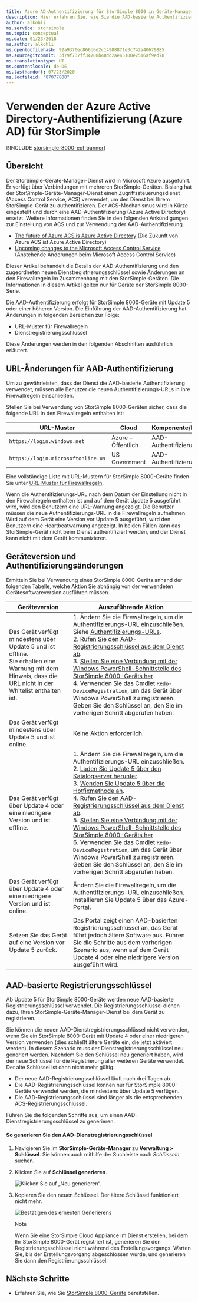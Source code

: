 ```yaml
---
title: Azure AD-Authentifizierung für StorSimple 8000 in Geräte-Manager
description: Hier erfahren Sie, wie Sie die AAD-basierte Authentifizierung für Ihren Dienst verwenden, einen neuen Registrierungsschlüssel generieren und eine manuelle Registrierung der Geräte durchführen.
author: alkohli
ms.service: storsimple
ms.topic: conceptual
ms.date: 01/23/2018
ms.author: alkohli
ms.openlocfilehash: 92a9370ec866b6d2c14988871e3c742a40679885
ms.sourcegitcommit: 3d79f737ff34708b48dd2ae45100e2516af9ed78
ms.translationtype: HT
ms.contentlocale: de-DE
ms.lasthandoff: 07/23/2020
ms.locfileid: "87077808"
---
```

# <a name="use-azuer-active-directory-ad-authentication-for-your-storsimple"></a>Verwenden der Azure Active Directory-Authentifizierung (Azure AD) für StorSimple

[!INCLUDE [storsimple-8000-eol-banner](../../includes/storsimple-8000-eol-banner.md)]

## <a name="overview"></a>Übersicht

Der StorSimple-Geräte-Manager-Dienst wird in Microsoft Azure ausgeführt. Er verfügt über Verbindungen mit mehreren StorSimple-Geräten. Bislang hat der StorSimple-Geräte-Manager-Dienst einen Zugriffssteuerungsdienst (Access Control Service, ACS) verwendet, um den Dienst bei Ihrem StorSimple-Gerät zu authentifizieren. Der ACS-Mechanismus wird in Kürze eingestellt und durch eine AAD-Authentifizierung (Azure Active Directory) ersetzt. Weitere Informationen finden Sie in den folgenden Ankündigungen zur Einstellung von ACS und zur Verwendung der AAD-Authentifizierung.

- [The future of Azure ACS is Azure Active Directory](https://cloudblogs.microsoft.com/enterprisemobility/2015/02/12/the-future-of-azure-acs-is-azure-active-directory/) (Die Zukunft von Azure ACS ist Azure Active Directory)
- [Upcoming changes to the Microsoft Access Control Service](https://azure.microsoft.com/blog/acs-access-control-service-namespace-creation-restriction/) (Anstehende Änderungen beim Microsoft Access Control Service)

Dieser Artikel behandelt die Details der AAD-Authentifizierung und den zugeordneten neuen Dienstregistrierungsschlüssel sowie Änderungen an den Firewallregeln im Zusammenhang mit den StorSimple-Geräten. Die Informationen in diesem Artikel gelten nur für Geräte der StorSimple 8000-Serie.

Die AAD-Authentifizierung erfolgt für StorSimple 8000-Geräte mit Update 5 oder einer höheren Version. Die Einführung der AAD-Authentifizierung hat Änderungen in folgenden Bereichen zur Folge:

- URL-Muster für Firewallregeln
- Dienstregistrierungsschlüssel

Diese Änderungen werden in den folgenden Abschnitten ausführlich erläutert.

## <a name="url-changes-for-aad-authentication"></a>URL-Änderungen für AAD-Authentifizierung

Um zu gewährleisten, dass der Dienst die AAD-basierte Authentifizierung verwendet, müssen alle Benutzer die neuen Authentifizierungs-URLs in ihre Firewallregeln einschließen.

Stellen Sie bei Verwendung von StorSimple 8000-Geräten sicher, dass die folgende URL in den Firewallregeln enthalten ist:

| URL-Muster                         | Cloud | Komponente/Funktionalität         |
|------------------------------------|-------|----------------------------------|
| `https://login.windows.net`        | Azure – Öffentlich |AAD-Authentifizierungsdienst      |
| `https://login.microsoftonline.us` | US Government |AAD-Authentifizierungsdienst      |

Eine vollständige Liste mit URL-Mustern für StorSimple 8000-Geräte finden Sie unter [URL-Muster für Firewallregeln](storsimple-8000-system-requirements.md#url-patterns-for-firewall-rules).

Wenn die Authentifizierungs-URL nach dem Datum der Einstellung nicht in den Firewallregeln enthalten ist und auf dem Gerät Update 5 ausgeführt wird, wird den Benutzern eine URL-Warnung angezeigt. Die Benutzer müssen die neue Authentifizierungs-URL in die Firewallregeln aufnehmen. Wird auf dem Gerät eine Version vor Update 5 ausgeführt, wird den Benutzern eine Heartbeatwarnung angezeigt. In beiden Fällen kann das StorSimple-Gerät nicht beim Dienst authentifiziert werden, und der Dienst kann nicht mit dem Gerät kommunizieren.

## <a name="device-version-and-authentication-changes"></a>Geräteversion und Authentifizierungsänderungen

Ermitteln Sie bei Verwendung eines StorSimple 8000-Geräts anhand der folgenden Tabelle, welche Aktion Sie abhängig von der verwendeten Gerätesoftwareversion ausführen müssen.

| Geräteversion| Auszuführende Aktion                                    |
|--------------------------|------------------------|
| Das Gerät verfügt mindestens über Update 5 und ist offline. <br> Sie erhalten eine Warnung mit dem Hinweis, dass die URL nicht in der Whitelist enthalten ist.|1. Ändern Sie die Firewallregeln, um die Authentifizierungs-URL einzuschließen. Siehe [Authentifizierungs-URLs](#url-changes-for-aad-authentication).<br>2. [Rufen Sie den AAD-Registrierungsschlüssel aus dem Dienst ab](#aad-based-registration-keys).<br>3. [Stellen Sie eine Verbindung mit der Windows PowerShell-Schnittstelle des StorSimple 8000-Geräts her](storsimple-8000-deployment-walkthrough-u2.md#use-putty-to-connect-to-the-device-serial-console).<br>4. Verwenden Sie das Cmdlet `Redo-DeviceRegistration`, um das Gerät über Windows PowerShell zu registrieren. Geben Sie den Schlüssel an, den Sie im vorherigen Schritt abgerufen haben.|
| Das Gerät verfügt mindestens über Update 5 und ist online.| Keine Aktion erforderlich.                                       |
| Das Gerät verfügt über Update 4 oder eine niedrigere Version und ist offline. |1. Ändern Sie die Firewallregeln, um die Authentifizierungs-URL einzuschließen.<br>2. [Laden Sie Update 5 über den Katalogserver herunter](storsimple-8000-install-update-5.md#download-updates-for-your-device).<br>3. [Wenden Sie Update 5 über die Hotfixmethode an](storsimple-8000-install-update-5.md#install-update-5-as-a-hotfix).<br>4. [Rufen Sie den AAD-Registrierungsschlüssel aus dem Dienst ab](#aad-based-registration-keys).<br>5. [Stellen Sie eine Verbindung mit der Windows PowerShell-Schnittstelle des StorSimple 8000-Geräts her](storsimple-8000-deployment-walkthrough-u2.md#use-putty-to-connect-to-the-device-serial-console). <br>6. Verwenden Sie das Cmdlet `Redo-DeviceRegistration`, um das Gerät über Windows PowerShell zu registrieren. Geben Sie den Schlüssel an, den Sie im vorherigen Schritt abgerufen haben.|
| Das Gerät verfügt über Update 4 oder eine niedrigere Version und ist online. |Ändern Sie die Firewallregeln, um die Authentifizierungs-URL einzuschließen.<br> Installieren Sie Update 5 über das Azure-Portal.              |
| Setzen Sie das Gerät auf eine Version vor Update 5 zurück.      |Das Portal zeigt einen AAD-basierten Registrierungsschlüssel an, das Gerät führt jedoch ältere Software aus. Führen Sie die Schritte aus dem vorherigen Szenario aus, wenn auf dem Gerät Update 4 oder eine niedrigere Version ausgeführt wird.              |

## <a name="aad-based-registration-keys"></a>AAD-basierte Registrierungsschlüssel

Ab Update 5 für StorSimple 8000-Geräte werden neue AAD-basierte Registrierungsschlüssel verwendet. Die Registrierungsschlüssel dienen dazu, Ihren StorSimple-Geräte-Manager-Dienst bei dem Gerät zu registrieren.

Sie können die neuen AAD-Dienstregistrierungsschlüssel nicht verwenden, wenn Sie ein StorSimple 8000-Gerät mit Update 4 oder einer niedrigeren Version verwenden (dies schließt ältere Geräte ein, die jetzt aktiviert werden).
In diesem Szenario muss der Dienstregistrierungsschlüssel neu generiert werden. Nachdem Sie den Schlüssel neu generiert haben, wird der neue Schlüssel für die Registrierung aller weiteren Geräte verwendet. Der alte Schlüssel ist dann nicht mehr gültig.

- Der neue AAD-Registrierungsschlüssel läuft nach drei Tagen ab.
- Die AAD-Registrierungsschlüssel können nur für StorSimple 8000-Geräte verwendet werden, die mindestens über Update 5 verfügen.
- Die AAD-Registrierungsschlüssel sind länger als die entsprechenden ACS-Registrierungsschlüssel.

Führen Sie die folgenden Schritte aus, um einen AAD-Dienstregistrierungsschlüssel zu generieren.

#### <a name="to-generate-the-aad-service-registration-key"></a>So generieren Sie den AAD-Dienstregistrierungsschlüssel

1. Navigieren Sie im **StorSimple-Geräte-Manager** zu **Verwaltung &gt;** **Schlüssel**. Sie können auch mithilfe der Suchleiste nach _Schlüsseln_ suchen.
    
2. Klicken Sie auf **Schlüssel generieren**.

    ![Klicken Sie auf „Neu generieren“.](./media/storsimple-8000-aad-registration-key/aad-click-generate-registration-key.png)

3. Kopieren Sie den neuen Schlüssel. Der ältere Schlüssel funktioniert nicht mehr.

    ![Bestätigen des erneuten Generierens](./media/storsimple-8000-aad-registration-key/aad-registration-key2.png)

    > [!NOTE] 
    > Wenn Sie eine StorSimple Cloud Appliance im Dienst erstellen, bei dem Ihr StorSimple 8000-Gerät registriert ist, generieren Sie den Registrierungsschlüssel nicht während des Erstellungsvorgangs. Warten Sie, bis der Erstellungsvorgang abgeschlossen wurde, und generieren Sie dann den Registrierungsschlüssel.

## <a name="next-steps"></a>Nächste Schritte

* Erfahren Sie, wie Sie [StorSimple 8000-Geräte](storsimple-8000-deployment-walkthrough-u2.md) bereitstellen.

